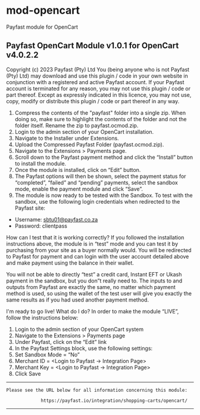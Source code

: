 # mod-opencart

Payfast module for OpenCart

Payfast OpenCart Module v1.0.1 for OpenCart v4.0.2.2
-------------------------------------------------------
Copyright (c) 2023 Payfast (Pty) Ltd
You (being anyone who is not Payfast (Pty) Ltd) may download and use this plugin / code in your own website in conjunction with a registered and active Payfast account. If your Payfast account is terminated for any reason, you may not use this plugin / code or part thereof.
Except as expressly indicated in this licence, you may not use, copy, modify or distribute this plugin / code or part thereof in any way.

1. Compress the contents of the "payfast" folder into a single zip. When doing so, make sure to highlight the contents of the folder and not the folder itself. Rename the zip to payfast.ocmod.zip.
2. Login to the admin section of your OpenCart installation.
3. Navigate to the Installer under Extensions.
4. Upload the Compressed Payfast Folder (payfast.ocmod.zip).
5. Navigate to the Extensions > Payments page.
6. Scroll down to the Payfast payment method and click the “Install” button to install the module.
7. Once the module is installed, click on “Edit” button.
8. The Payfast options will then be shown, select the payment status for “completed”, “failed” and “pending” payments, select the sandbox mode, enable the payment module and click “Save”.
9. The module is now ready to be tested with the Sandbox. To test with the sandbox, use the following login credentials when redirected to the Payfast site:
- Username: sbtu01@payfast.co.za
- Password: clientpass

How can I test that it is working correctly?
If you followed the installation instructions above, the module is in “test” mode and you can test it by purchasing from your site as a buyer normally would. You will be redirected to Payfast for payment and can login with the user account detailed above and make payment using the balance in their wallet.

You will not be able to directly “test” a credit card, Instant EFT or Ukash payment in the sandbox, but you don”t really need to. The inputs to and outputs from Payfast are exactly the same, no matter which payment method is used, so using the wallet of the test user will give you exactly the same results as if you had used another payment method.

I'm ready to go live! What do I do?
In order to make the module “LIVE”, follow the instructions below:

1. Login to the admin section of your OpenCart system
2. Navigate to the Extensions > Payments page
3. Under Payfast, click on the “Edit” link
4. In the Payfast Settings block, use the following settings:
5. Set Sandbox Mode = “No”
6. Merchant ID = <Login to Payfast -> Integration Page>
7. Merchant Key = <Login to Payfast -> Integration Page>
8. Click Save

******************************************************************************

    Please see the URL below for all information concerning this module:

                 https://payfast.io/integration/shopping-carts/opencart/

******************************************************************************
